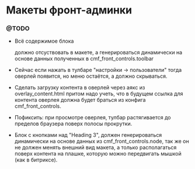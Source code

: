 Макеты фронт-админки
====================

### @TODO

 * Всё содержимое блока <div class="navbar navbar-inverse navbar-fixed-top"> должно отсуствовать в макете, а генерироваться динамически на основе данных полученных в cmf_front_controls.toolbar

 * Сейчас если нажать в тулбаре "настройки -> пользователи" тогда оверлей появится, но меню остаётся, а должно скрываться.

 * Сделать загрузку контента в оверлей через аякс из overlay_content.html притом надо учеть, что в будущем ссылка для контента оверлея должна будет браться из конфига cmf_front_controls.

 * Пофиксить: при просмотре оверлея, тулбар растягивается до пределов браузера поверх полосы прокрутки.

 * Блок с кнопками над "Heading 3", должен генерироваться динамически на основе данных из cmf_front_controls.node, так же он не должен менять внешний вид макета, а только располагаться поверх контента на плашке, которую можно передвигать мышкой (как в битриксе).
